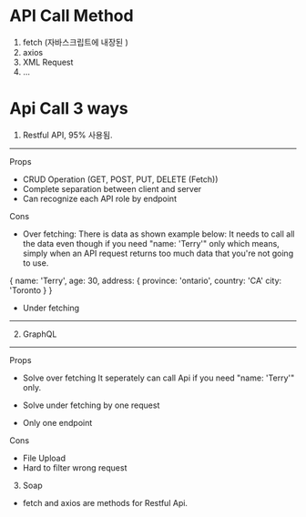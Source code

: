 # API Call Method

1. fetch (자바스크립트에 내장된 )
2. axios
3. XML Request
4. ...

# Api Call 3 ways

1. Restful API, 95% 사용됨.

---

Props

- CRUD Operation (GET, POST, PUT, DELETE (Fetch))
- Complete separation between client and server
- Can recognize each API role by endpoint

Cons

- Over fetching: There is data as shown example below:
  It needs to call all the data even though if you need "name: 'Terry'" only
  which means, simply when an API request returns too much data that you're not going to use.

{
name: 'Terry',
age: 30,
address: {
province: 'ontario',
country: 'CA'
city: 'Toronto
}
}

- Under fetching

---

2. GraphQL

---

Props

- Solve over fetching
  It seperately can call Api if you need "name: 'Terry'" only.

- Solve under fetching by one request
- Only one endpoint

Cons

- File Upload
- Hard to filter wrong request

3. Soap

- fetch and axios are methods for Restful Api.
